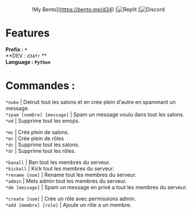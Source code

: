 

<div align="center">
  
<br>!My Bento](https://bento.me/d34)
[![Replit](https://replit.com/@Oziz/oxi-raid#main.py)
[![Discord](https://discord.gg/a5bhECBb)<br>

  
  </div>
  
  # Features
**Prefix : `*`**  
**DEV : `d34fr` **                                                                                                                                                            
**Language : `Python`**

#  **__Commandes :__**
`*nuke` | Detruit tout les salons et en crée plein d'autre en spammant un message.                                                    
`*spam [nombre] [message]` | Spam un message voulu dans tout les salons.                                                                                          
`*ed` | Supprime tout les emojis.                                                                                                                                        
                                                                                                                                                                                        
`*mc` | Crée plein de salons.                                                            
`*mr` | Crée plein de rôles                                                                                                                                                              
`*dc` | Supprime tout les salons.                                                                                                                                                
`*dr` | Supprime tout les rôles.                                                                                                                                                    
                                                                                                                                                                                    
`*banall` | Ban tout les membres du serveur.                                                                                                                                              
`*kickall` | Kick tout les membres du serveur.                                                                                                                                            
`*rename [nom]` | Rename tout les membres du serveur.                                                                                                                                      
`*admin` | Mets admin tout les membres du serveur.                                                                                                                                        
`*dm [message]` | Spam un message en privé a tout les membres du serveur.                                                                                                                 
                                                                                                                                                                                          
`*create [nom]` | Crée un rôle avec permissions admin.                                                                                                                                    
`*add [membre] [role]` | Ajoute un rôle a un membre.                                                                                                                                  



